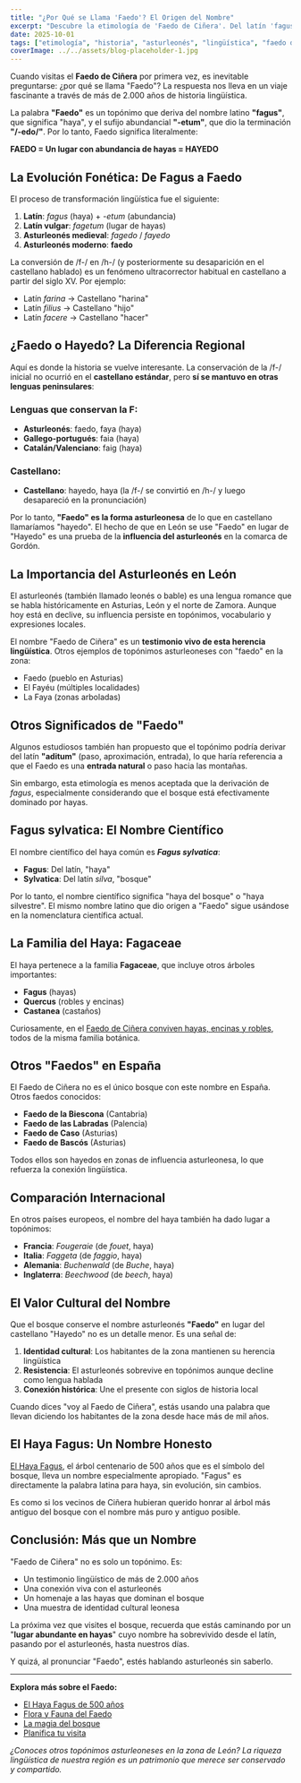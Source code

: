```yaml
---
title: "¿Por Qué se Llama 'Faedo'? El Origen del Nombre"
excerpt: "Descubre la etimología de 'Faedo de Ciñera'. Del latín 'fagus' al asturleonés: la fascinante historia lingüística detrás del nombre del bosque de hayas más famoso de León."
date: 2025-10-01
tags: ["etimología", "historia", "asturleonés", "lingüística", "faedo de ciñera"]
coverImage: ../../assets/blog-placeholder-1.jpg
---
```


Cuando visitas el **Faedo de Ciñera** por primera vez, es inevitable preguntarse: ¿por qué se llama "Faedo"? La respuesta nos lleva en un viaje fascinante a través de más de 2.000 años de historia lingüística.

La palabra **"Faedo"** es un topónimo que deriva del nombre latino **"fagus"**, que significa "haya", y el sufijo abundancial **"-etum"**, que dio la terminación **"/-edo/"**. Por lo tanto, Faedo significa literalmente:

**FAEDO = Un lugar con abundancia de hayas = HAYEDO**

## La Evolución Fonética: De Fagus a Faedo

El proceso de transformación lingüística fue el siguiente:

1. **Latín**: *fagus* (haya) + *-etum* (abundancia)
2. **Latín vulgar**: *fagetum* (lugar de hayas)
3. **Asturleonés medieval**: *fagedo* / *fayedo*
4. **Asturleonés moderno**: **faedo**

La conversión de /f-/ en /h-/ (y posteriormente su desaparición en el castellano hablado) es un fenómeno ultracorrector habitual en castellano a partir del siglo XV. Por ejemplo:
- Latín *farina* → Castellano "harina"
- Latín *filius* → Castellano "hijo"
- Latín *facere* → Castellano "hacer"

## ¿Faedo o Hayedo? La Diferencia Regional

Aquí es donde la historia se vuelve interesante. La conservación de la /f-/ inicial no ocurrió en el **castellano estándar**, pero **sí se mantuvo en otras lenguas peninsulares**:

### Lenguas que conservan la F:
- **Asturleonés**: faedo, faya (haya)
- **Gallego-portugués**: faia (haya)
- **Catalán/Valenciano**: faig (haya)

### Castellano:
- **Castellano**: hayedo, haya (la /f-/ se convirtió en /h-/ y luego desapareció en la pronunciación)

Por lo tanto, **"Faedo" es la forma asturleonesa** de lo que en castellano llamaríamos "hayedo". El hecho de que en León se use "Faedo" en lugar de "Hayedo" es una prueba de la **influencia del asturleonés** en la comarca de Gordón.

## La Importancia del Asturleonés en León

El asturleonés (también llamado leonés o bable) es una lengua romance que se habla históricamente en Asturias, León y el norte de Zamora. Aunque hoy está en declive, su influencia persiste en topónimos, vocabulario y expresiones locales.

El nombre "Faedo de Ciñera" es un **testimonio vivo de esta herencia lingüística**. Otros ejemplos de topónimos asturleoneses con "faedo" en la zona:
- Faedo (pueblo en Asturias)
- El Fayéu (múltiples localidades)
- La Faya (zonas arboladas)

## Otros Significados de "Faedo"

Algunos estudiosos también han propuesto que el topónimo podría derivar del latín **"aditum"** (paso, aproximación, entrada), lo que haría referencia a que el Faedo es una **entrada natural** o paso hacia las montañas.

Sin embargo, esta etimología es menos aceptada que la derivación de *fagus*, especialmente considerando que el bosque está efectivamente dominado por hayas.

## Fagus sylvatica: El Nombre Científico

El nombre científico del haya común es ***Fagus sylvatica***:
- **Fagus**: Del latín, "haya"
- **Sylvatica**: Del latín *silva*, "bosque"

Por lo tanto, el nombre científico significa "haya del bosque" o "haya silvestre". El mismo nombre latino que dio origen a "Faedo" sigue usándose en la nomenclatura científica actual.

## La Familia del Haya: Fagaceae

El haya pertenece a la familia **Fagaceae**, que incluye otros árboles importantes:
- **Fagus** (hayas)
- **Quercus** (robles y encinas)
- **Castanea** (castaños)

Curiosamente, en el [Faedo de Ciñera conviven hayas, encinas y robles](/flora-fauna), todos de la misma familia botánica.

## Otros "Faedos" en España

El Faedo de Ciñera no es el único bosque con este nombre en España. Otros faedos conocidos:

- **Faedo de la Biescona** (Cantabria)
- **Faedo de las Labradas** (Palencia)
- **Faedo de Caso** (Asturias)
- **Faedo de Bascós** (Asturias)

Todos ellos son hayedos en zonas de influencia asturleonesa, lo que refuerza la conexión lingüística.

## Comparación Internacional

En otros países europeos, el nombre del haya también ha dado lugar a topónimos:

- **Francia**: *Fougeraie* (de *fouet*, haya)
- **Italia**: *Faggeta* (de *faggio*, haya)
- **Alemania**: *Buchenwald* (de *Buche*, haya)
- **Inglaterra**: *Beechwood* (de *beech*, haya)

## El Valor Cultural del Nombre

Que el bosque conserve el nombre asturleonés **"Faedo"** en lugar del castellano "Hayedo" no es un detalle menor. Es una señal de:

1. **Identidad cultural**: Los habitantes de la zona mantienen su herencia lingüística
2. **Resistencia**: El asturleonés sobrevive en topónimos aunque decline como lengua hablada
3. **Conexión histórica**: Une el presente con siglos de historia local

Cuando dices "voy al Faedo de Ciñera", estás usando una palabra que llevan diciendo los habitantes de la zona desde hace más de mil años.

## El Haya Fagus: Un Nombre Honesto

[El Haya Fagus](/haya-fagus), el árbol centenario de 500 años que es el símbolo del bosque, lleva un nombre especialmente apropiado. "Fagus" es directamente la palabra latina para haya, sin evolución, sin cambios.

Es como si los vecinos de Ciñera hubieran querido honrar al árbol más antiguo del bosque con el nombre más puro y antiguo posible.

## Conclusión: Más que un Nombre

"Faedo de Ciñera" no es solo un topónimo. Es:
- Un testimonio lingüístico de más de 2.000 años
- Una conexión viva con el asturleonés
- Un homenaje a las hayas que dominan el bosque
- Una muestra de identidad cultural leonesa

La próxima vez que visites el bosque, recuerda que estás caminando por un "**lugar abundante en hayas**" cuyo nombre ha sobrevivido desde el latín, pasando por el asturleonés, hasta nuestros días.

Y quizá, al pronunciar "Faedo", estés hablando asturleonés sin saberlo.

---

**Explora más sobre el Faedo:**
- [El Haya Fagus de 500 años](/haya-fagus)
- [Flora y Fauna del Faedo](/flora-fauna)
- [La magia del bosque](/blog/la-magia-del-faedo-de-cinera)
- [Planifica tu visita](/ruta/faedo-de-cinera)

*¿Conoces otros topónimos asturleoneses en la zona de León? La riqueza lingüística de nuestra región es un patrimonio que merece ser conservado y compartido.*